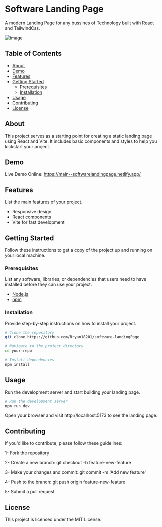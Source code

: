 # Software Landing Page
A modern Landing Page for any bussines of Technology built with React and TailwindCss.

![image](https://github.com/Bryan18201/software-landingPage/assets/80865397/9d758a2f-4415-4291-866a-2016a2feef9d)

## Table of Contents

- [About](#about)
- [Demo](#demo)
- [Features](#features)
- [Getting Started](#getting-started)
  - [Prerequisites](#prerequisites)
  - [Installation](#installation)
- [Usage](#usage)
- [Contributing](#contributing)
- [License](#license)


## About

This project serves as a starting point for creating a static landing page using React and Vite. It includes basic components and styles to help you kickstart your project.

## Demo

Live Demo Online: https://main--softwarelandingpage.netlify.app/ 

## Features

List the main features of your project.

- Responsive design
- React components
- Vite for fast development

## Getting Started

Follow these instructions to get a copy of the project up and running on your local machine.

### Prerequisites

List any software, libraries, or dependencies that users need to have installed before they can use your project.

- [Node.js](https://nodejs.org/)
- [npm](https://www.npmjs.com/)

### Installation

Provide step-by-step instructions on how to install your project.

```bash
# Clone the repository
git clone https://github.com/Bryan18201/software-landingPage

# Navigate to the project directory
cd your-repo

# Install dependencies
npm install
```

## Usage 

Run the development server and start building your landing page.

```bash
# Run the development server
npm run dev
```

Open your browser and visit http://localhost:5173 to see the landing page.



## Contributing

If you'd like to contribute, please follow these guidelines:

1- Fork the repository

2- Create a new branch: git checkout -b feature-new-feature

3- Make your changes and commit: git commit -m 'Add new feature'

4- Push to the branch: git push origin feature-new-feature

5- Submit a pull request

## License
This project is licensed under the MIT License.

